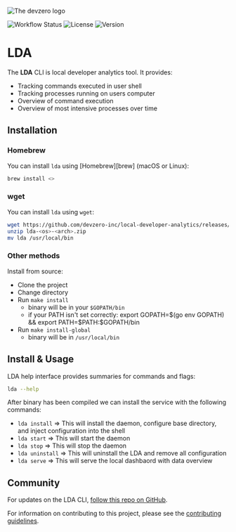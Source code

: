 ![The devzero logo](https://console.devzero.io/_next/image?url=%2F_next%2Fstatic%2Fmedia%2Ffull_logo.379052d8.png&w=1080&q=75)

![Workflow Status](https://img.shields.io/github/actions/workflow/status/devzero-inc/local-developer-analytics/go.yaml)
![License](https://img.shields.io/github/license/devzero-inc/local-developer-analytics)
![Version](https://img.shields.io/github/v/tag/devzero-inc/local-developer-analytics)

# LDA

The **LDA** CLI is local developer analytics tool. It provides:

- Tracking commands executed in user shell
- Tracking processes running on users computer
- Overview of command execution
- Overview of most intensive processes over time

## Installation

### Homebrew

You can install `lda` using [Homebrew][brew] (macOS or Linux):

```sh
brew install <>
```

### wget

You can install `lda` using `wget`:

```sh
wget https://github.com/devzero-inc/local-developer-analytics/releases/download/<version>/lda-<os>-<arch>.zip
unzip lda-<os>-<arch>.zip
mv lda /usr/local/bin
```

### Other methods

Install from source:

- Clone the project
- Change directory
- Run `make install`
  - binary will be in your `$GOPATH/bin`
  - if your PATH isn't set correctly: export GOPATH=$(go env GOPATH) && export PATH=$PATH:$GOPATH/bin
- Run `make install-global`
  - binary will be in `/usr/local/bin`

## Install & Usage

LDA help interface provides summaries for commands and flags:

```sh
lda --help
```

After binary has been compiled we can install the service with the following commands:

* `lda install` => This will install the daemon, configure base directory, and inject configuration into the shell
* `lda start` => This will start the daemon
* `lda stop` => This will stop the daemon
* `lda uninstall` => This will uninstall the LDA and remove all configuration
* `lda serve` => This will serve the local dashbaord with data overview

## Community

For updates on the LDA CLI, [follow this repo on GitHub][repo].

For information on contributing to this project, please see the [contributing guidelines](CONTRIBUTING.md).

[repo]: https://github.com/devzero-inc/local-developer-analytics